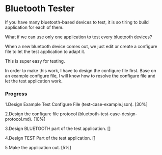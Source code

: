 # Bluetooth Tester

If you have many bluetooth-based devices to test, it is so tiring to build application for each of them.

What if we can use only one application to test every bluetooth devices?

When a new bluetooth device comes out, we just edit or create a configure file to let the test application to adapt it.

This is super easy for testing.

In order to make this work, I have to design the configure file first. Base on an example configure file, I will know how to resolve the configure file and let the test application work.

### Progress

1.Design Example Test Configure File (test-case-example.json). [30%]

2.Design the configure file protocol (bluetooth-test-case-design-protocol.md). [10%]

3.Design BLUETOOTH part of the test application. []

4.Design TEST Part of the test application. []

5.Make the application out. [5%]